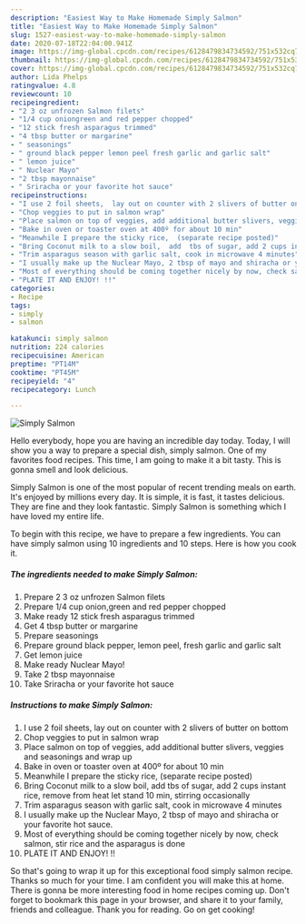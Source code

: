 ```yaml
---
description: "Easiest Way to Make Homemade Simply Salmon"
title: "Easiest Way to Make Homemade Simply Salmon"
slug: 1527-easiest-way-to-make-homemade-simply-salmon
date: 2020-07-18T22:04:00.941Z
image: https://img-global.cpcdn.com/recipes/6128479834734592/751x532cq70/simply-salmon-recipe-main-photo.jpg
thumbnail: https://img-global.cpcdn.com/recipes/6128479834734592/751x532cq70/simply-salmon-recipe-main-photo.jpg
cover: https://img-global.cpcdn.com/recipes/6128479834734592/751x532cq70/simply-salmon-recipe-main-photo.jpg
author: Lida Phelps
ratingvalue: 4.8
reviewcount: 10
recipeingredient:
- "2 3 oz unfrozen Salmon filets"
- "1/4 cup oniongreen and red pepper chopped"
- "12 stick fresh asparagus trimmed"
- "4 tbsp butter or margarine"
- " seasonings"
- " ground black pepper lemon peel fresh garlic and garlic salt"
- " lemon juice"
- " Nuclear Mayo"
- "2 tbsp mayonnaise"
- " Sriracha or your favorite hot sauce"
recipeinstructions:
- "I use 2 foil sheets,  lay out on counter with 2 slivers of butter on bottom"
- "Chop veggies to put in salmon wrap"
- "Place salmon on top of veggies, add additional butter slivers, veggies and  seasonings and wrap up"
- "Bake in oven or toaster oven at 400º for about 10 min"
- "Meanwhile I prepare the sticky rice,  (separate recipe posted)"
- "Bring Coconut milk to a slow boil,  add  tbs of sugar, add 2 cups instant rice, remove from heat let stand 10 min, stirring occasionally"
- "Trim asparagus season with garlic salt, cook in microwave 4 minutes"
- "I usually make up the Nuclear Mayo, 2 tbsp of mayo and shiracha or your favorite hot sauce."
- "Most of everything should be coming together nicely by now, check salmon, stir rice and the asparagus is done"
- "PLATE IT AND ENJOY! !!"
categories:
- Recipe
tags:
- simply
- salmon

katakunci: simply salmon 
nutrition: 224 calories
recipecuisine: American
preptime: "PT14M"
cooktime: "PT45M"
recipeyield: "4"
recipecategory: Lunch

---
```



![Simply Salmon](https://img-global.cpcdn.com/recipes/6128479834734592/751x532cq70/simply-salmon-recipe-main-photo.jpg)

Hello everybody, hope you are having an incredible day today. Today, I will show you a way to prepare a special dish, simply salmon. One of my favorites food recipes. This time, I am going to make it a bit tasty. This is gonna smell and look delicious.



Simply Salmon is one of the most popular of recent trending meals on earth. It's enjoyed by millions every day. It is simple, it is fast, it tastes delicious. They are fine and they look fantastic. Simply Salmon is something which I have loved my entire life.


To begin with this recipe, we have to prepare a few ingredients. You can have simply salmon using 10 ingredients and 10 steps. Here is how you cook it.

<!--inarticleads1-->

##### The ingredients needed to make Simply Salmon:

1. Prepare 2 3 oz unfrozen Salmon filets
1. Prepare 1/4 cup onion,green and red pepper chopped
1. Make ready 12 stick fresh asparagus trimmed
1. Get 4 tbsp butter or margarine
1. Prepare  seasonings
1. Prepare  ground black pepper, lemon peel, fresh garlic and garlic salt
1. Get  lemon juice
1. Make ready  Nuclear Mayo!
1. Take 2 tbsp mayonnaise
1. Take  Sriracha or your favorite hot sauce




<!--inarticleads2-->

##### Instructions to make Simply Salmon:

1. I use 2 foil sheets,  lay out on counter with 2 slivers of butter on bottom
1. Chop veggies to put in salmon wrap
1. Place salmon on top of veggies, add additional butter slivers, veggies and  seasonings and wrap up
1. Bake in oven or toaster oven at 400º for about 10 min
1. Meanwhile I prepare the sticky rice,  (separate recipe posted)
1. Bring Coconut milk to a slow boil,  add  tbs of sugar, add 2 cups instant rice, remove from heat let stand 10 min, stirring occasionally
1. Trim asparagus season with garlic salt, cook in microwave 4 minutes
1. I usually make up the Nuclear Mayo, 2 tbsp of mayo and shiracha or your favorite hot sauce.
1. Most of everything should be coming together nicely by now, check salmon, stir rice and the asparagus is done
1. PLATE IT AND ENJOY! !!




So that's going to wrap it up for this exceptional food simply salmon recipe. Thanks so much for your time. I am confident you will make this at home. There is gonna be more interesting food in home recipes coming up. Don't forget to bookmark this page in your browser, and share it to your family, friends and colleague. Thank you for reading. Go on get cooking!
